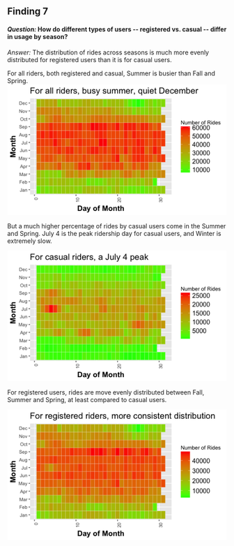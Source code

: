 ## Finding 7

#### _Question:_ How do different types of users -- registered vs. casual -- differ in usage by season?  

 _Answer:_ The distribution of rides across seasons is much more evenly distributed for registered users than it is for casual users.  

 For all riders, both registered and casual, Summer is busier than Fall and Spring.
![month-all-heatmap.png](plots/month-all-heatmap.png?raw=true "Title")  

But a much higher percentage of rides by casual users come in the Summer and Spring.  July 4 is the peak ridership day for casual users, and Winter is extremely slow.

![month-cas-heatmap.png](plots/month-cas-heatmap.png?raw=true "Title")  

For registered users, rides are move evenly distributed between Fall, Summer and Spring, at least compared to casual users.

![month-reg-heatmap.png](plots/month-reg-heatmap.png?raw=true "Title")  
